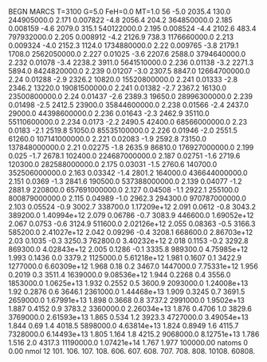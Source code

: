 BEGN
MARCS T=3100 G=5.0 FeH=0.0 MT=1.0
                  56
-5.0 2035.4 130.0 244905000.0 2.171 0.007822 
-4.8 2056.4 204.2 364850000.0 2.185 0.008159 
-4.6 2079.0 315.1 540122000.0 2.195 0.008524 
-4.4 2102.6 483.4 797932000.0 2.205 0.008912 
-4.2 2126.9 738.3 1176660000.0 2.213 0.009324 
-4.0 2152.3 1124.0 1734880000.0 2.22 0.009765 
-3.8 2179.1 1708.0 2562050000.0 2.227 0.01025 
-3.6 2207.6 2588.0 3794640000.0 2.232 0.01078 
-3.4 2238.2 3911.0 5641510000.0 2.236 0.01138 
-3.2 2271.3 5894.0 8424820000.0 2.239 0.01207 
-3.0 2307.5 8847.0 12664700000.0 2.24 0.01288 
-2.9 2326.2 10820.0 15520800000.0 2.241 0.01333 
-2.8 2346.2 13220.0 19081500000.0 2.241 0.01382 
-2.7 2367.2 16130.0 23500800000.0 2.24 0.01437 
-2.6 2389.3 19650.0 28996300000.0 2.239 0.01498 
-2.5 2412.5 23900.0 35844600000.0 2.238 0.01566 
-2.4 2437.0 29000.0 44398600000.0 2.236 0.01643 
-2.3 2462.9 35110.0 55110600000.0 2.234 0.0173 
-2.2 2490.5 42400.0 68566000000.0 2.23 0.0183 
-2.1 2519.8 51050.0 85535100000.0 2.226 0.01946 
-2.0 2551.5 61260.0 107141000000.0 2.221 0.02083 
-1.9 2592.8 73150.0 137848000000.0 2.21 0.02275 
-1.8 2635.9 86810.0 176927000000.0 2.199 0.025 
-1.7 2678.1 102400.0 224687000000.0 2.187 0.02751 
-1.6 2719.6 120300.0 282588000000.0 2.175 0.03031 
-1.5 2760.6 140700.0 352506000000.0 2.163 0.03342 
-1.4 2801.2 164000.0 436644000000.0 2.151 0.0369 
-1.3 2841.6 190500.0 537388000000.0 2.139 0.04077 
-1.2 2881.9 220800.0 657691000000.0 2.127 0.04508 
-1.1 2922.1 255100.0 800879000000.0 2.115 0.04989 
-1.0 2962.3 294300.0 970787000000.0 2.103 0.05524 
-0.9 3002.7 338700.0 1.17209e+12 2.091 0.0612 
-0.8 3043.2 389200.0 1.40994e+12 2.079 0.06786 
-0.7 3083.9 446600.0 1.69052e+12 2.067 0.0753 
-0.6 3124.9 511600.0 2.02126e+12 2.055 0.08363 
-0.5 3166.3 585200.0 2.41027e+12 2.042 0.09296 
-0.4 3208.1 668600.0 2.86703e+12 2.03 0.1035 
-0.3 3250.3 762800.0 3.40232e+12 2.018 0.1153 
-0.2 3292.8 869300.0 4.02843e+12 2.005 0.1286 
-0.1 3335.8 989300.0 4.75985e+12 1.993 0.1436 
0.0 3379.2 1125000.0 5.61218e+12 1.981 0.1607 
0.1 3422.9 1277000.0 6.60309e+12 1.968 0.18 
0.2 3467.0 1447000.0 7.75331e+12 1.956 0.2019 
0.3 3511.4 1639000.0 9.08536e+12 1.944 0.2268 
0.4 3556.0 1853000.0 1.0625e+13 1.932 0.2552 
0.5 3600.9 2093000.0 1.24008e+13 1.92 0.2876 
0.6 3646.1 2361000.0 1.44468e+13 1.909 0.3245 
0.7 3691.5 2659000.0 1.67991e+13 1.898 0.3668 
0.8 3737.2 2991000.0 1.9502e+13 1.887 0.4152 
0.9 3783.2 3360000.0 2.26034e+13 1.876 0.4706 
1.0 3829.6 3769000.0 2.61593e+13 1.865 0.534 
1.2 3923.3 4727000.0 3.49054e+13 1.844 0.69 
1.4 4018.5 5898000.0 4.63814e+13 1.824 0.8949 
1.6 4115.7 7328000.0 6.14493e+13 1.805 1.164 
1.8 4215.2 9068000.0 8.12751e+13 1.786 1.516 
2.0 4317.3 11190000.0 1.07421e+14 1.767 1.977 
100000.00
natoms              0      0.00
nmol          12
          101.         106.       107.      108.         606.        607.        608.
          707.         708.       808.    10108.       60808.
